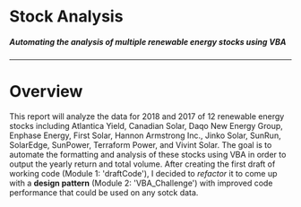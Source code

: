 # Stock Analysis
##### Automating the analysis of multiple renewable energy stocks using VBA
---

# Overview
This report will analyze the data for 2018 and 2017 of 12 renewable energy stocks including Atlantica Yield, Canadian Solar, Daqo New Energy Group, Enphase Energy, First Solar, Hannon Armstrong Inc., Jinko Solar, SunRun, SolarEdge, SunPower, Terraform Power, and Vivint Solar. The goal is to automate the formatting and analysis of these stocks using VBA in order to output the yearly return and total volume. After creating the first draft of working code (Module 1: 'draftCode'), I decided to *refactor* it to come up with a **design pattern** (Module 2: 'VBA_Challenge') with improved code performance that could be used on any sotck data.
